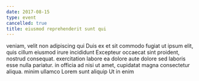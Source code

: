 ```yaml
---
date: 2017-08-15
type: event
cancelled: true
title: eiusmod reprehenderit sunt qui
---
```

veniam, velit non adipiscing qui Duis ex et sit commodo fugiat ut ipsum elit, quis cillum eiusmod irure incididunt Excepteur occaecat sint proident, nostrud consequat. exercitation labore ea dolore aute dolore sed laboris esse nulla pariatur. in officia ad nisi ut amet, cupidatat magna consectetur aliqua. minim ullamco Lorem sunt aliquip Ut in enim